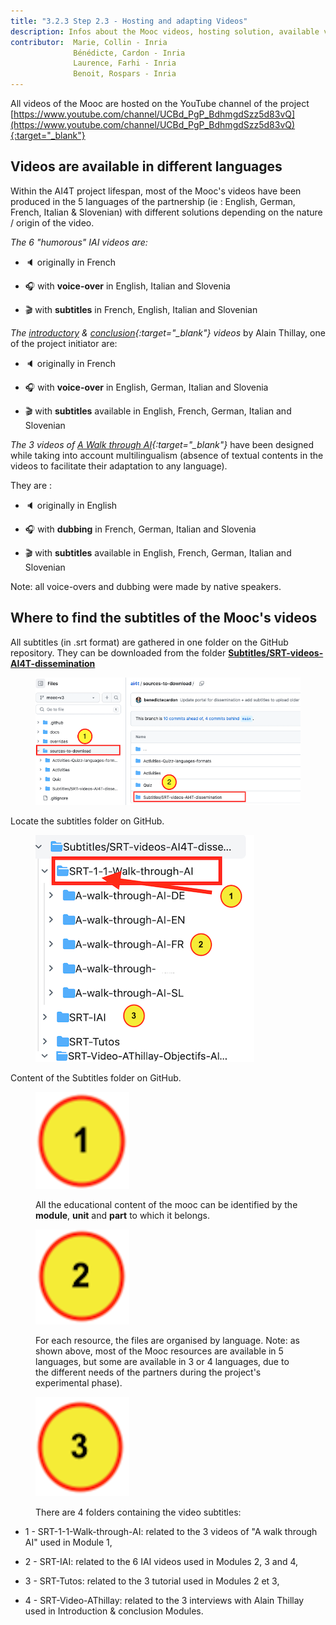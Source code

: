 ```yaml
---
title: "3.2.3 Step 2.3 - Hosting and adapting Videos"
description: Infos about the Mooc videos, hosting solution, available versions.
contributor:  Marie, Collin - Inria
              Bénédicte, Cardon - Inria
              Laurence, Farhi - Inria
              Benoit, Rospars - Inria
---
```


All videos of the Mooc are hosted on the YouTube channel of the project [https://www.youtube.com/channel/UCBd_PgP_BdhmgdSzz5d83vQ](https://www.youtube.com/channel/UCBd_PgP_BdhmgdSzz5d83vQ){:target="_blank"}

## Videos are available in different languages

Within the AI4T project lifespan, most of the Mooc's videos have been produced in the 5 languages of the partnership (ie : English, German, French, Italian & Slovenian) with different solutions depending on the nature / origin of the video.

*The 6 "humorous" IAI videos are:*

-   🔈 originally in French

-   🎧 with **voice-over** in English, Italian and Slovenia

-   🎬 with **subtitles** in French, English, Italian and Slovenian

*The [introductory](https://inrialearninglab.GitHub.io/ai4t//1-Mooc/general-presentation/0-1-what-does-this-training-offer-us/0-1-1v-why-this-training.html) & [conclusion](https://inrialearninglab.GitHub.io/ai4t//1-Mooc/to-conclude/7-0-1v-ethical-use-of-artificial-intelligence-in-education.html){:target="_blank"} videos* by Alain Thillay, one of the project initiator are:

  -   🔈 originally in French

  -   🎧 with **voice-over** in English, German, Italian and Slovenia

  -   🎬 with **subtitles** available in English, French, German, Italian and Slovenian

  *The 3 videos of [A Walk through AI](https://inrialearninglab.GitHub.io/ai4t//1-Mooc/module-1-using-AI-and-Education/1-1-are-teachers-really-concerned-by-Artificial-Intelligence/1-1-1-the-learning-process-in-education.html){:target="_blank"}* have been designed while taking into account multilingualism (absence of textual contents in the videos to facilitate their adaptation to any language).

They are :

  -   🔈 originally in English

  -   🎧 with **dubbing** in French, German, Italian and Slovenia

  -   🎬 with **subtitles** available in English, French, German, Italian and Slovenian

Note: all voice-overs and dubbing were made by native speakers.

## Where to find the subtitles of the Mooc's videos

All subtitles (in .srt format) are gathered in one folder on the GitHub repository. They can be downloaded from the folder [**Subtitles/SRT-videos-AI4T-dissemination**](https://GitHub.com/inrialearninglab/ai4t/tree/mooc-v3/sources-to-download/Subtitles/SRT-videos-AI4T-dissemination)

<figure class="image-frame">
    <img src="images/3.2-access-to-videos-subtitles-on-github-in-srt-format.png" alt="Locate the subtitles folder on GitHub.">
</figure>
<figcaption>Locate the subtitles folder on GitHub.</figcaption>

<figure class="image-frame">
  <img src="images/3.2-organisation-of-files-by-language-in-subtitles-folder-on-github.png" alt="Contents of the Subtitles folder on GitHub.">
</figure>
<figcaption>Content of the Subtitles folder on GitHub.</figcaption>

<figure class="inline-image">
    <img src="images/3.2-icone-note-1.png" alt="Visual note 1">
    <p>All the educational content of the mooc can be identified by the <b>module</b>, <b>unit</b> and <b>part</b> to which it belongs.</p>
</figure>


<figure class="inline-image">
    <img src="images/3.2-icone-note-2.png" alt="Visual note 2">
    <p>For each resource, the files are organised by language. Note: as shown above, most of the Mooc resources are available in 5 languages, but some are available in 3 or 4 languages, due to the different needs of the partners during the project's experimental phase).</p>
</figure>


<figure class="inline-image">
    <img src="images/3.2-icone-note-3.png" alt="Visual note 3">
    <p>There are 4 folders containing the video subtitles:</p>
</figure>

- 1 - SRT-1-1-Walk-through-AI: related to the 3 videos of "A walk through AI" used in Module 1,

- 2 - SRT-IAI: related to the 6 IAI videos used in Modules 2, 3 and 4,

- 3 - SRT-Tutos: related to the 3 tutorial used in Modules 2 et 3,

- 4 - SRT-Video-AThillay: related to the 3 interviews with Alain Thillay used in Introduction & conclusion Modules.
